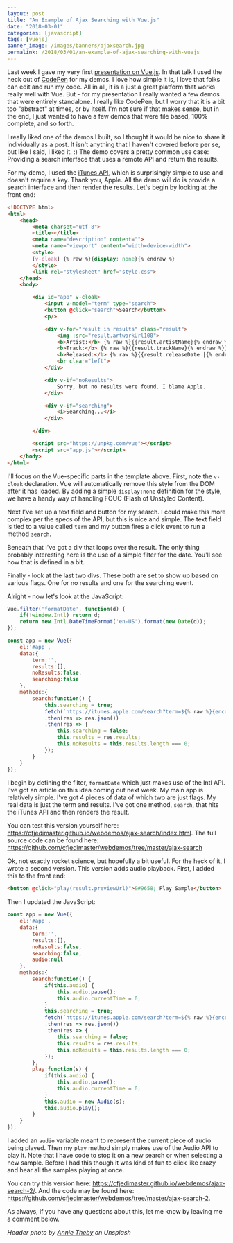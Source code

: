 ```yaml
---
layout: post
title: "An Example of Ajax Searching with Vue.js"
date: "2018-03-01"
categories: [javascript]
tags: [vuejs]
banner_image: /images/banners/ajaxsearch.jpg
permalink: /2018/03/01/an-example-of-ajax-searching-with-vuejs
---
```


Last week I gave my very first [presentation on Vue.js](https://www.raymondcamden.com/2018/02/23/slide-and-assets-from-my-vuejs-talk/). In that talk I used the heck out of [CodePen](https://codepen.io/) for my demos. I love how simple it is, I love that folks can edit and run my code. All in all, it is a just a great platform that works really well with Vue. But - for my presentation I really wanted a few demos that were entirely standalone. I really like CodePen, but I worry that it is a bit too "abstract" at times, or by itself. I'm not sure if that makes sense, but in the end, I just wanted to have a few demos that were file based, 100% complete, and so forth.

I really liked one of the demos I built, so I thought it would be nice to share it individually as a post. It isn't anything that I haven't covered before per se, but like I said, I liked it. :) The demo covers a pretty common use case: Providing a search interface that uses a remote API and return the results. 

For my demo, I used the [iTunes API](https://affiliate.itunes.apple.com/resources/documentation/itunes-store-web-service-search-api/), which is surprisingly simple to use and doesn't require a key. Thank you, Apple. All the demo will do is provide a search interface and then render the results. Let's begin by looking at the front end:

```html
<!DOCTYPE html>
<html>
	<head>
		<meta charset="utf-8">
		<title></title>
		<meta name="description" content="">
		<meta name="viewport" content="width=device-width">
		<style>
		[v-cloak] {% raw %}{display: none}{% endraw %}
		</style>
		<link rel="stylesheet" href="style.css">
	</head>
	<body>

		<div id="app" v-cloak>
			<input v-model="term" type="search">
			<button @click="search">Search</button>
			<p/>

			<div v-for="result in results" class="result">
				<img :src="result.artworkUrl100">
				<b>Artist:</b> {% raw %}{{result.artistName}{% endraw %}}<br/>
				<b>Track:</b> {% raw %}{{result.trackName}{% endraw %}}<br/>
				<b>Released:</b> {% raw %}{{result.releaseDate |{% endraw %} formatDate}}
				<br clear="left">
			</div>

			<div v-if="noResults">
				Sorry, but no results were found. I blame Apple.
			</div>

			<div v-if="searching">
				<i>Searching...</i>
			</div>

		</div>

		<script src="https://unpkg.com/vue"></script>
		<script src="app.js"></script>
	</body>
</html>
```

I'll focus on the Vue-specific parts in the template above. First, note the `v-cloak` declaration. Vue will automatically remove this style from the DOM after it has loaded. By adding a simple `display:none` definition for the style, we have a handy way of handling FOUC (Flash of Unstyled Content). 

Next I've set up a text field and button for my search. I could make this more complex per the specs of the API, but this is nice and simple. The text field is tied to a value called `term` and my button fires a click event to run a method `search`. 

Beneath that I've got a div that loops over the result. The only thing probably interesting here is the use of a simple filter for the date. You'll see how that is defined in a bit.

Finally - look at the last two divs. These both are set to show up based on various flags. One for no results and one for the searching event.

Alright - now let's look at the JavaScript:

```js
Vue.filter('formatDate', function(d) {
	if(!window.Intl) return d;
	return new Intl.DateTimeFormat('en-US').format(new Date(d));
}); 

const app = new Vue({
	el:'#app',
	data:{
		term:'',
		results:[],
		noResults:false,
		searching:false
	},
	methods:{
		search:function() {
			this.searching = true;
			fetch(`https://itunes.apple.com/search?term=${% raw %}{encodeURIComponent(this.term)}{% endraw %}&limit=10&media=music`)
			.then(res => res.json())
			.then(res => {
				this.searching = false;
				this.results = res.results;
				this.noResults = this.results.length === 0;
			});
		}
	}
});
```

I begin by defining the filter, `formatDate` which just makes use of the Intl API. I've got an article on this idea coming out next week. My main app is relatively simple. I've got 4 pieces of data of which two are just flags. My real data is just the term and results. I've got one method, `search`, that hits the iTunes API and then renders the result. 

You can test this version yourself here: https://cfjedimaster.github.io/webdemos/ajax-search/index.html. The full source code can be found here: https://github.com/cfjedimaster/webdemos/tree/master/ajax-search

Ok, not exactly rocket science, but hopefully a bit useful. For the heck of it, I wrote a second version. This version adds audio playback. First, I added this to the front end:

```html
<button @click="play(result.previewUrl)">&#9658; Play Sample</button>
```

Then I updated the JavaScript:

```js
const app = new Vue({
	el:'#app',
	data:{
		term:'',
		results:[],
		noResults:false,
		searching:false,
		audio:null
	},
	methods:{
		search:function() {
			if(this.audio) {
				this.audio.pause();
				this.audio.currentTime = 0;
			}
			this.searching = true;
			fetch(`https://itunes.apple.com/search?term=${% raw %}{encodeURIComponent(this.term)}{% endraw %}&limit=10&media=music`)
			.then(res => res.json())
			.then(res => {
				this.searching = false;
				this.results = res.results;
				this.noResults = this.results.length === 0;
			});
		},
		play:function(s) {
			if(this.audio) {
				this.audio.pause();
				this.audio.currentTime = 0;
			}
			this.audio = new Audio(s);
			this.audio.play();
		}
	}
});
```

I added an `audio` variable meant to represent the current piece of audio being played. Then my `play` method simply makes use of the Audio API to play it. Note that I have code to stop it on a new search or when selecting a new sample. Before I had this though it was kind of fun to click like crazy and hear all the samples playing at once.

You can try this version here: https://cfjedimaster.github.io/webdemos/ajax-search-2/. And the code may be found here: https://github.com/cfjedimaster/webdemos/tree/master/ajax-search-2. 

As always, if you have any questions about this, let me know by leaving me a comment below.

<i>Header photo by <a href="https://unsplash.com/photos/EXCeGbyolPY?utm_source=unsplash&utm_medium=referral&utm_content=creditCopyText">Annie Theby</a> on Unsplash</i>